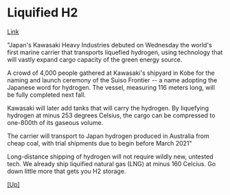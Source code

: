 # Liquified H2

[Link](https://asia.nikkei.com/Business/Energy/World-s-first-liquid-hydrogen-carrier-ship-launches-in-Japan)

"Japan's Kawasaki Heavy Industries debuted on Wednesday the world's
first marine carrier that transports liquefied hydrogen, using
technology that will vastly expand cargo capacity of the green energy
source.

A crowd of 4,000 people gathered at Kawasaki's shipyard in Kobe for
the naming and launch ceremony of the Suiso Frontier -- a name
adopting the Japanese word for hydrogen. The vessel, measuring 116
meters long, will be fully completed next fall.

Kawasaki will later add tanks that will carry the hydrogen. By
liquefying hydrogen at minus 253 degrees Celsius, the cargo can be
compressed to one-800th of its gaseous volume.

The carrier will transport to Japan hydrogen produced in Australia
from cheap coal, with trial shipments due to begin before March 2021"

Long-distance shipping of hydrogen will not require wildly new,
untested tech. We already ship liquified natural gas (LNG) at minus
160 Celcius. Go down little more that gets you H2 storage.

[[Up]](h2-storage.html)
